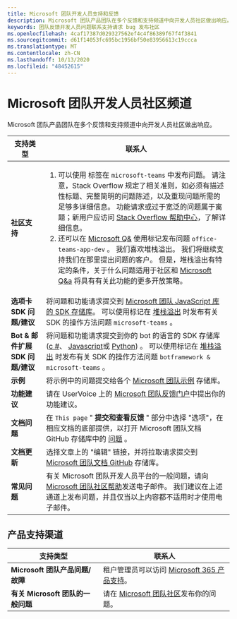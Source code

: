 ```yaml
---
title: Microsoft 团队开发人员支持和反馈
description: Microsoft 团队产品团队在多个反馈和支持频道中向开发人员社区做出响应。
keywords: 团队反馈开发人员问题联系支持请求 bug 发布社区
ms.openlocfilehash: 4caf17387d029327562ef4c4f86389f67f4f3841
ms.sourcegitcommit: d61f14053fc695bc1956bf50e83956613c19ccca
ms.translationtype: MT
ms.contentlocale: zh-CN
ms.lasthandoff: 10/13/2020
ms.locfileid: "48452615"
---
```

# <a name="microsoft-teams-developer-community-channels"></a>Microsoft 团队开发人员社区频道

Microsoft 团队产品团队在多个反馈和支持频道中向开发人员社区做出响应。


|            **支持类型**            |               **联系人**                                                                                  |
|-----------------------------------------------------|---------------------------------------------------------------------------------------------------------------------------------------------------------------------------------------------------------------------------------------------------------------------------------------------------------------------------------------------------------------------------------------------------------------------------------------------------------------------------------------------------|
|         **社区支持**          |<ol><li> 可以使用 [](https://stackoverflow.com/questions/tagged/microsoft-teams) 标签在 `microsoft-teams` 中发布问题。 请注意，Stack Overflow 规定了相关准则，如必须有描述性标题、完整简明的问题陈述，以及重现问题所需的足够多详细信息。 功能请求或过于宽泛的问题属于离题；新用户应访问 [Stack Overflow 帮助中心](https://stackoverflow.com/help/how-to-ask)，了解详细信息。</li>                                                                                                                                                                       <li> 还可以在 [Microsoft Q&](/answers/topics/office-teams-app-dev.html) 使用标记发布问题 `office-teams-app-dev` 。 我们喜欢堆栈溢出。 我们将继续支持我们在那里提出问题的客户。 但是，堆栈溢出有特定的条件，关于什么问题适用于社区和 [Microsoft Q&a](/answers/topics/office-teams-app-dev.html) 将具有有关此功能的更多开放策略。  </li> </ol>                                                                                                  |
|        **选项卡 SDK 问题/建议**        |  将问题和功能请求提交到 [Microsoft 团队 JavaScript 库的 SDK 存储库](https://github.com/OfficeDev/microsoft-teams-library-js/issues)。 可以使用标记在 [堆栈溢出](https://stackoverflow.com/questions/tagged/microsoft-teams) 时发布有关 SDK 的操作方法问题 `microsoft-teams` 。                                                                                                                                                                                                                       |
|            **Bot & 邮件扩展 SDK 问题/建议**             |       将问题和功能请求提交到你的 bot 的语言的 SDK 存储库 ([c #](https://github.com/Microsoft/botbuilder-dotnet/)、 [Javascript](https://github.com/Microsoft/botbuilder-js)或 [Python](https://github.com/Microsoft/botbuilder-python)) 。 可以使用标记在 [堆栈溢出](https://stackoverflow.com/questions/tagged/botframework%20microsoft-teams) 时发布有关 SDK 的操作方法问题 `botframework & microsoft-teams` 。                                                                                            |
| **示例** |             将示例中的问题提交给各个 [Microsoft 团队示例](/microsoftteams/platform/tutorials/code-samples) 存储库。                                                                                                                                                                                            |
| **功能建议**             |      请在 UserVoice 上的 [Microsoft 团队反馈门户](https://microsoftteams.uservoice.com/forums/555103-public-preview/category/182881-developer-platform)中提出你的功能建议。                                                                                                                                                            |
|        **文档问题**        |                                                                                                                                                                      在 `This page` " **提交和查看反馈** " 部分中选择 "选项"，在相应文档的底部提供，以打开 Microsoft 团队文档 GitHub 存储库中的 [问题](https://github.com/MicrosoftDocs/msteams-docs/issues) 。                                                                                                                                                                      |
|       **文档更新**        | 选择文章上的 "编辑" 链接，并将拉取请求提交到 [Microsoft 团队文档 GitHub](https://github.com/MicrosoftDocs/msteams-docs) 存储库。                                                                                                                                                                      |
|          **常见问题**         |          有关 Microsoft 团队开发人员平台的一般问题，请向 [Microsoft 团队社区帮助](mailto:microsoftteamsdev@microsoft.com)发送电子邮件。 我们建议在上述通道上发布问题，并且仅当以上内容都不适用时才使用电子邮件。                                                                                                                                                                          |

## <a name="product-support-channels"></a>产品支持渠道
|            **支持类型**            |               **联系人**                                                                                  |
|-----------------------------------------------------|---------------------------------------------------------------------------------------------------------------------------------------------------------------------------------------------------------------------------------------------------------------------------------------------------------------------------------------------------------------------------------------------------------------------------------------------------------------------------------------------------|
|         **Microsoft 团队产品问题/故障**          | 租户管理员可以访问 [Microsoft 365 产品支持](/microsoft-365/admin/contact-support-for-business-products)。                                                            |
|        **有关 Microsoft 团队的一般问题**        |  请在 [Microsoft 团队社区](https://answers.microsoft.com/en-us/msteams/forum)发布你的问题。               |                                                                                                                                                         
